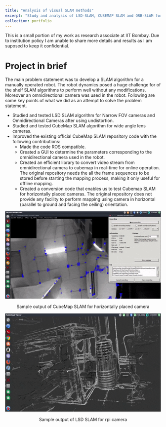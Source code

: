 ```yaml
---
title: "Analysis of visual SLAM methods"
excerpt: "Study and analysis of LSD-SLAM, CUBEMAP SLAM and ORB-SLAM for omnidirectional cameras<br/><img src='/images/SLAM.gif'>"
collection: portfolio
---
```


This is a small portion of my work as research associate at IIT Bombay. Due to institution policy I am unable to share more details and 
results as I am suposed to keep it confidential. 

Project in brief
================

The main problem statement was to develop a SLAM algorithm for a manually operated robot. The robot dynamics posed a huge challenge 
for of the shelf SLAM algorithms to perform well without any modifications. Moreover an omnidirectional camera was used in the robot.
Following are some key points of what we did as an attempt to solve the problem statement.

* Studied and tested LSD SLAM algorithm for Narrow FOV cameras and Omnidirectional Cameras after using undistortion.
* Studied and tested CubeMap SLAM algorithm for wide angle lens cameras.
* Improved the existing official CubeMap SLAM repository code with the following contributions:
  * Made the code ROS compatible.
  * Created a GUI to determine the parameters corresponding to the omnidirectional camera used in the robot.
  * Created an efficient library to convert video stream from omnidirectional camera to cubemap in real-time for online operation. The original repository needs the all the frame sequences to be stored before starting the mapping process, making it only useful for offline mapping.
  * Created a conversion code that enables us to test Cubemap SLAM for horizontally placed cameras. The original repository does not provide any facility to perform mapping using camera in horizontal (parallel to ground and facing the ceiling) orientation.

<p align='center'>
  <img src="/images/CmapSLAM.gif">
</p>
<p align='center'>
  Sample output of CubeMap SLAM for horizontally placed camera
</p>

<p align='center'>
  <img src="/images/SLAM.gif">
</p>
<p align='center'>
  Sample output of LSD SLAM for rpi camera
</p>



